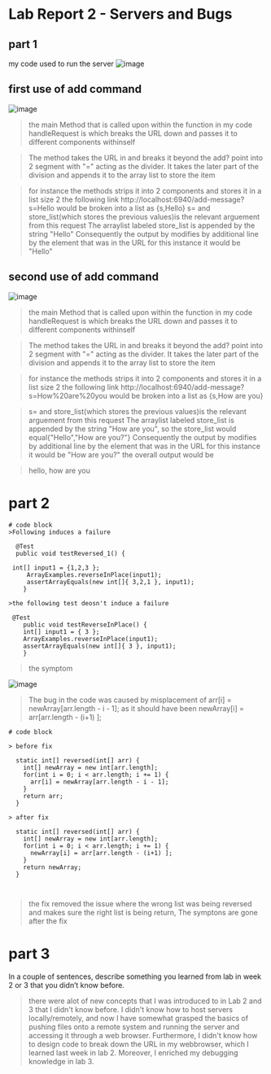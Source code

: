 # Lab Report 2 - Servers and Bugs
## part 1



my code used to run the server
![image](https://user-images.githubusercontent.com/75463270/215680447-28516e71-388a-4bb9-a095-1edf1f976fde.png)





## first use of add command


![image](https://user-images.githubusercontent.com/75463270/215680955-8d32072b-0b67-4cab-8e57-74329efa2e60.png)
  
  > the main Method that is called upon within the function in my code handleRequest is which breaks the URL down and passes it to different components withinself


> The method takes the URL in and breaks it beyond the add? point into 2 segment with "=" acting as the divider. It takes the later part of the division and appends it
> to the array list to store the item

> for instance the methods strips it into 2 components and stores it in a list size 2 the following link http://localhost:6940/add-message?s=Hello would be broken into a list as {s,Hello}
> s=<String> and  store_list(which stores the previous values)is the relevant arguement 
> from this request The arraylist labeled store_list is appended by the string "Hello"
> Consequently the output by modifies by additional line by the element that was in the URL
>for this instance it would be "Hello"
  

## second use of add command
  

  
![image](https://user-images.githubusercontent.com/75463270/215681102-dd4ea5ec-daf5-484a-aa67-5565bff03429.png)
  
  > the main Method that is called upon within the function in my code handleRequest is which breaks the URL down and passes it to different components withinself


> The method takes the URL in and breaks it beyond the add? point into 2 segment with "=" acting as the divider. It takes the later part of the division and appends it
> to the array list to store the item

> for instance the methods strips it into 2 components and stores it in a list size 2 the following link http://localhost:6940/add-message?s=How%20are%20you would be broken into a list as {s,How are you}
  
> s=<String> and  store_list(which stores the previous values)is the relevant arguement 
> from this request The arraylist labeled store_list is appended by the string "How are you", so the store_list would equal{"Hello","How are you?"}
> Consequently the output by modifies by additional line by the element that was in the URL
>for this instance it would be "How are you?"
 > the overall output would be 
  
 > hello,
  >how are you
  
  
  
# part 2
  
  
```
# code block
>Following induces a failure
  
  @Test
  public void testReversed_1() {
  
 int[] input1 = {1,2,3 };
     ArrayExamples.reverseInPlace(input1);
     assertArrayEquals(new int[]{ 3,2,1 }, input1);
    }
  
>the following test deosn't induce a failure
  
 @Test 
	public void testReverseInPlace() {
    int[] input1 = { 3 };
    ArrayExamples.reverseInPlace(input1);
    assertArrayEquals(new int[]{ 3 }, input1);
	}
 ``` 
  
> the symptom
  
 ![image](https://user-images.githubusercontent.com/75463270/215696522-c0a3eea4-1c4b-419b-8086-de477fc6e5cf.png)
  
>The bug in the code was caused by misplacement of arr[i] = newArray[arr.length - i - 1]; as it should have been newArray[i] = arr[arr.length - (i+1) ];
  
```
# code block
  
> before fix
  
  static int[] reversed(int[] arr) {
    int[] newArray = new int[arr.length];
    for(int i = 0; i < arr.length; i += 1) {
      arr[i] = newArray[arr.length - i - 1];
    }
    return arr;
  }
                                  
> after fix
  
  static int[] reversed(int[] arr) {
    int[] newArray = new int[arr.length];
    for(int i = 0; i < arr.length; i += 1) {
      newArray[i] = arr[arr.length - (i+1) ];
    }
    return newArray;
  }
                                                                                       
                                 
```
                                  
  >the fix removed the issue where the wrong list was being reversed and makes sure the right list is being return, The symptons are gone after the fix 
  
  
  
# part 3
  
  In a couple of sentences, describe something you learned from lab in week 2 or 3 that you didn’t know before.
  > there were alot of new concepts that I was introduced to in Lab 2 and 3 that I didn't know before. I didn't know how to host servers locally/remotely, and now I have somewhat grasped the basics of pushing files onto a remote system and running the server and accessing it through a web browser. Furthermore, I didn't know how to design code to break down the URL in my webbrowser, which I learned last week in lab 2. Moreover, I enriched my debugging knowledge in lab 3.
  

